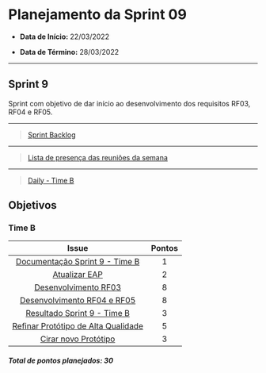 # Planejamento da Sprint 09

- **Data de Início:** 22/03/2022

- **Data de Término:** 28/03/2022

---

## Sprint 9

Sprint com objetivo de dar início ao desenvolvimento dos requisitos RF03, RF04 e RF05.

---

> [Sprint Backlog](https://github.com/fga-eps-mds/2021.2-Sigaa-Plus/milestone/11)

---

> [Lista de presença das reuniões da semana](https://docs.google.com/spreadsheets/d/1xrSDSlY_tFjxl88-r7lA1Uv0UQGoEYKaaBSCNfJD-a8/edit#gid=186001220)

---

> [Daily - Time B](https://docs.google.com/spreadsheets/d/11dNcmrSCw1ZvFHj75GwtfAsah41IydpKwFSdNp9eowg/edit#gid=0)

## Objetivos

### Time B

|                                               Issue                                                | Pontos |
| :------------------------------------------------------------------------------------------------: | :----: |
|   [Documentação Sprint 9 - Time B](https://github.com/fga-eps-mds/2021.2-Sigaa-Plus/issues/196)    |   1    |
|           [Atualizar EAP ](https://github.com/fga-eps-mds/2021.2-Sigaa-Plus/issues/172)            |   2    |
|        [Desenvolvimento RF03 ](https://github.com/fga-eps-mds/2021.2-Sigaa-Plus/issues/205)        |   8    |
|     [Desenvolvimento RF04 e RF05](https://github.com/fga-eps-mds/2021.2-Sigaa-Plus/issues/201)     |   8    |
|     [Resultado Sprint 9 - Time B](https://github.com/fga-eps-mds/2021.2-Sigaa-Plus/issues/177)     |   3    |
| [Refinar Protótipo de Alta Qualidade](https://github.com/fga-eps-mds/2021.2-Sigaa-Plus/issues/178) |   5    |
|        [Cirar novo Protótipo](https://github.com/fga-eps-mds/2021.2-Sigaa-Plus/issues/206)         |   3    |

<h4><i>Total de pontos planejados: 30</i></h4>
